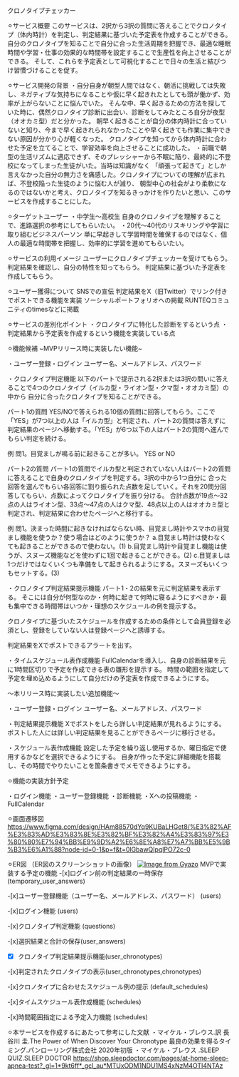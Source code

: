 クロノタイプチェッカー

⚪︎サービス概要
このサービスは、2択から3択の質問に答えることでクロノタイプ（体内時計）を判定し、判定結果に基づいた予定表を作成することができる。
自分のクロノタイプを知ることで自分に合った生活周期を把握でき、最適な睡眠時間や学習・仕事の効果的な時間帯を設定することで生産性を向上させることができる。
そして、これらを予定表として可視化することで日々の生活と結びつけ習慣づけることを促す。

⚪︎サービス開発の背景
・自分自身が朝型人間ではなく、朝活に挑戦しては失敗し、ネガティブな気持ちになることや仮に早く起きれたとしても頭が働かず、効率が上がらないことに悩んでいた。
そんな中、早く起きるための方法を探していた時に、偶然クロノタイプ診断に出会い、診断をしてみたところ自分が夜型（オオカミ型）だと分かった。
朝早く起きることが自分の体内時計に合っていないと知り、今まで早く起きれられなかったことや早く起きても作業に集中できない原因が分かり心が軽くなった。
クロノタイプを知ってから体内時計に合わせた予定を立てることで、学習効率を向上させることに成功した。
・前職で朝型の生活リズムに適応できず、そのプレッシャーから不眠に陥り、最終的に不登校になってしまった生徒がいた。当時は知識がなく
「頑張って起きて」としか言えなかった自分の無力さを痛感した。クロノタイプについての理解が広まれば、不登校陥った生徒のように悩む人が減り、
朝型中心の社会がより柔軟になるのではないかと考え、クロノタイプを知るきっかけを作りたいと思い、このサービスを作成することにした。

⚪︎ターゲットユーザー
・中学生～高校生
自身のクロノタイプを理解することで、進路選択の参考にしてもらいたい。
・20代～40代のリスキリングや学習に取り組むビジネスパーソン
単に早起きして学習時間を確保するのではなく、個人の最適な時間帯を把握し、効率的に学習を進めてもらいたい。

⚪︎サービスの利用イメージ
ユーザーにクロノタイプチェッカーを受けてもらう。
判定結果を確認し、自分の特性を知ってもらう。
判定結果に基づいた予定表を作成してもらう。

⚪︎ユーザー獲得について
SNSでの宣伝
判定結果をX（旧Twitter）でリンク付きでポストできる機能を実装
ソーシャルポートフォリオへの掲載
RUNTEQコミュニティのtimesなどに掲載

⚪︎サービスの差別化ポイント
・クロノタイプに特化した診断をするという点
・判定結果から予定表を作成するという機能を実装している点

⚪︎機能候補
~MVPリリース時に実装したい機能~

・ユーザー登録・ログイン
ユーザー名、メールアドレス、パスワード

・クロノタイプ判定機能
以下のパートで提示される2択または3択の問いに答えることで4つのクロノタイプ（イルカ型・ライオン型・クマ型・オオカミ型）の中から
自分に合ったクロノタイプを知ることができる。

パート1の質問
YES/NOで答えられる10個の質問に回答してもらう。ここで「YES」が7つ以上の人は「イルカ型」と判定され、パート2の質問は答えずに
判定結果のページへ移動する。「YES」が6つ以下の人はパート2の質問へ進んでもらい判定を続ける。

例
    問1。目覚ましが鳴る前に起きることが多い。 YES or NO

パート2の質問
パート1の質問でイルカ型と判定されていない人はパート2の質問に答えることで自身のクロノタイプを判定する。3択の中から1つ自分に
合った回答を選んでもらい各回答に割り振られた点数を足していく。それを20問分回答してもらい、点数によってクロノタイプを振り分ける。
合計点数が19点〜32点の人はライオン型、33点〜47点の人はクマ型、48点以上の人はオオカミ型と判定され、判定結果に合わせたページへと移行する。

例
    問1。決まった時間に起きなければならない時、目覚まし時計やスマホの目覚まし機能を使うか？使う場合はどのように使うか？
        a.目覚まし時計は使わなくても起きることができるので使わない。(1)
        b.目覚まし時計や目覚まし機能は使うが、スヌーズ機能などを使わずに1回で起きることができる。(2)
        c.目覚ましは1つだけではなくいくつも準備をして起きられるようにする。スヌーズもいくつもセットする。(3)

・クロノタイプ判定結果提示機能
パート1・2の結果を元に判定結果を表示する。
そこには自分が何型なのか・何時に起きて何時に寝るようにすべきか・最も集中できる時間帯はいつか・理想のスケジュールの例を提示する。

クロノタイプに基づいたスケジュールを作成するための条件として会員登録を必須とし、登録をしていない人は登録ページへと誘導する。

判定結果をXでポストできるアラートを出す。

・タイムスケジュール表作成機能
FullCalendarを導入し、自身の診断結果を元に1時間区切りで予定を作成できる表の雛形を提示する。
時間の範囲を指定して予定を埋め込めるようにして自分だけの予定表を作成できるようにする。

〜本リリース時に実装したい追加機能〜

・ユーザー登録・ログイン
ユーザー名、メールアドレス、パスワード

・判定結果提示機能
Xでポストをしたら詳しい判定結果が見れるようにする。
ポストした人には詳しい判定結果を見ることができるページに移行させる。

・スケジュール表作成機能
設定した予定を繰り返し使用するか、曜日指定で使用するかなどを選択できるようにする。
自身が作った予定に詳細機能を搭載し、その時間でやりたいことを箇条書きでメモできるようにする。



⚪︎機能の実装方針予定

・ログイン機能
・ユーザー登録機能
・診断機能
・Xへの投稿機能
・FullCalendar

⚪︎画面遷移図
<https://www.figma.com/design/HAm88570dYq9KUBaLHGet8/%E3%82%AF%E3%83%AD%E3%83%8E%E3%82%BF%E3%82%A4%E3%83%97%E3%80%80%E7%94%BB%E9%9D%A2%E6%8E%A8%E7%A7%BB%E5%9B%B3%E6%A1%88?node-id=0-1&p=f&t=0lGbawQIpqlPO72c-0>

⚪︎ER図
（ER図のスクリーンショットの画像）
[![Image from Gyazo](https://i.gyazo.com/752ae0732d9e37024b5e1e1ce432e8fa.png)](https://gyazo.com/752ae0732d9e37024b5e1e1ce432e8fa)
MVPで実装する予定の機能
-[x]ログイン前の判定結果の一時保存 (temporary_user_answers)

-[x]ユーザー登録機能（ユーザー名、メールアドレス、パスワード） (users)

-[x]ログイン機能 (users)

-[x]クロノタイプ判定機能 (questions)

-[x]選択結果と合計の保存(user_answers)

-[x] クロノタイプ判定結果提示機能(user_chronotypes)

-[x]判定されたクロノタイプの表示(user_chronotypes,chronotypes)

-[x]クロノタイプに合わせたスケジュール例の提示 (default_schedules)

-[x]タイムスケジュール表作成機能 (schedules)

-[x]時間範囲指定による予定入力機能 (schedules)

⚪︎本サービスを作成するにあたって参考にした文献
・マイケル・ブレウス.訳 長谷川 圭.The Power of When Discover Your Chronotype 最良の効果を得るタイミング.パンローリング株式会社 2020年初版
・マイケル・ブレウス .SLEEP QUIZ.SLEEP DOCTOR https://shop.sleepdoctor.com/pages/at-home-sleep-apnea-test?_gl=1*9kt6ff*_gcl_au*MTUxODM1NDU1MS4xNzM4OTI4NTAz
